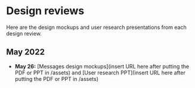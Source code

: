 # Design reviews

Here are the design mockups and user research presentations from each design review.

## May 2022
- **May 26:** [Messages design mockups](insert URL here after putting the PDF or PPT in /assets) and [User research PPT](insert URL here after putting the PDF or PPT in /assets)
